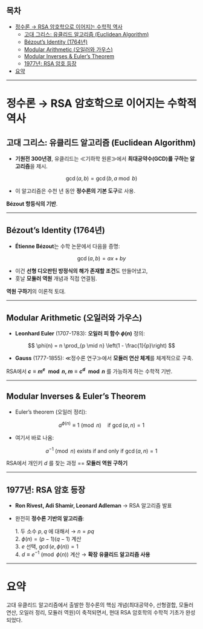 ## 목차
- [정수론 → RSA 암호학으로 이어지는 수학적 역사](#정수론--rsa-암호학으로-이어지는-수학적-역사)
  - [고대 그리스: 유클리드 알고리즘 (Euclidean Algorithm)](#고대-그리스-유클리드-알고리즘-euclidean-algorithm)
  - [Bézout’s Identity (1764년)](#bézouts-identity-1764년)
  - [Modular Arithmetic (오일러와 가우스)](#modular-arithmetic-오일러와-가우스)
  - [Modular Inverses \& Euler’s Theorem](#modular-inverses--eulers-theorem)
  - [1977년: RSA 암호 등장](#1977년-rsa-암호-등장)
- [요약](#요약)


---
# 정수론 → RSA 암호학으로 이어지는 수학적 역사

## 고대 그리스: 유클리드 알고리즘 (Euclidean Algorithm)

* **기원전 300년경**, 유클리드는 ≪기하학 원론≫에서
  **최대공약수(GCD)를 구하는 알고리즘**을 제시.

$$
\gcd(a, b) = \gcd(b, a \bmod b)
$$


* 이 알고리즘은 수천 년 동안 **정수론의 기본 도구**로 사용.

**Bézout 항등식의 기반**.

---

## Bézout’s Identity (1764년)

* **Étienne Bézout**는 수학 논문에서 다음을 증명:

$$
\gcd(a, b) = ax + by
$$

* 이건 **선형 디오판틴 방정식의 해가 존재할 조건**도 만들어냈고,
* 훗날 **모듈러 역원** 개념과 직접 연결됨.

**역원 구하기**의 이론적 토대.

---

## Modular Arithmetic (오일러와 가우스)

* **Leonhard Euler** (1707-1783): **오일러 피 함수 $\phi(n)$** 정의:

$$
\phi(n) = n \prod_{p \mid n} \left(1 - \frac{1}{p}\right)
$$

* **Gauss** (1777-1855): ≪정수론 연구≫에서 **모듈러 연산 체계**를 체계적으로 구축.

RSA에서 **$c \equiv m^e \mod n$, $m \equiv c^d \mod n$** 를 가능하게 하는 수학적 기반.

---

## Modular Inverses & Euler’s Theorem

* Euler’s theorem (오일러 정리):

$$
a^{\phi(n)} \equiv 1 \pmod{n} \quad \text{if } \gcd(a, n) = 1
$$

* 여기서 바로 나옴:

$$
a^{-1} \pmod{n} \text{ exists if and only if } \gcd(a, n) = 1
$$

RSA에서 개인키 $d$ 를 찾는 과정 == **모듈러 역원 구하기**

---

## 1977년: RSA 암호 등장

* **Ron Rivest, Adi Shamir, Leonard Adleman** → RSA 알고리즘 발표
* 완전히 **정수론 기반의 알고리즘**:

  1️. 두 소수 $p, q$ 에 대해서 → $n = pq$   
  2️. $\phi(n) = (p-1)(q-1)$ 계산   
  3️. $e$ 선택, $\gcd(e, \phi(n)) = 1$   
  4️. $d \equiv e^{-1} \pmod{\phi(n)}$ 계산 → **확장    유클리드 알고리즘 사용**

---

# 요약

고대 유클리드 알고리즘에서 출발한 정수론의 핵심 개념(최대공약수, 선형결합, 모듈러 연산, 오일러 정리, 모듈러 역원)이 축적되면서, 현대 RSA 암호학의 수학적 기초가 완성되었다.   
